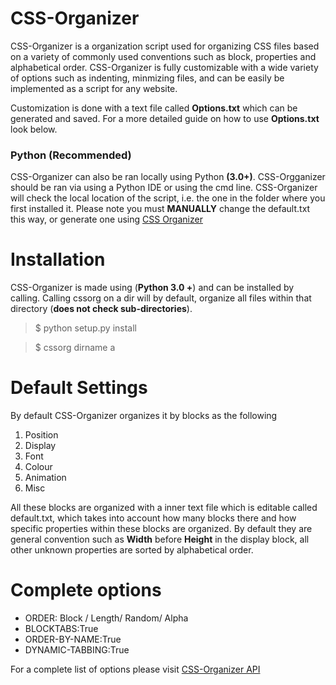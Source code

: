 # CSS-Organizer
CSS-Organizer is a organization script used for organizing CSS files based on a variety of commonly used conventions such as block, properties and alphabetical order.
CSS-Organizer is fully customizable with a wide variety of options such as indenting, minmizing files, and can be easily be implemented as a script for any website.

Customization is done with a text file called **Options.txt** which can be generated and saved. For a more detailed guide on how to use **Options.txt** look below.

### Python (Recommended)
CSS-Organizer can also be ran locally using Python **(3.0+)**. CSS-Orgganizer should be ran via using a Python IDE or using the cmd line. CSS-Organizer will check the local location of the script, i.e. the one in the folder where you first installed it.
Please note you must **MANUALLY** change the default.txt this way, or generate one using [CSS Organizer](johnsong.science/projects/css_organizer#generator "CSS Oragnizer Options.txt")

# Installation
CSS-Organizer is made using (**Python 3.0 +**) and can be installed by calling. Calling cssorg on a dir will
by default, organize all files within that directory (**does not check sub-directories**).

> $ python setup.py install

> $ cssorg dirname a

# Default Settings
By default CSS-Organizer organizes it by blocks as the following

1. Position
2. Display 
3. Font
4. Colour
5. Animation
6. Misc

All these blocks are organized with a inner text file which is editable called default.txt, which takes into account how many blocks there and how specific properties within these blocks are organized. By default they are general convention such as **Width** before **Height** in the display block, all other unknown properties are sorted by alphabetical order.

# Complete options

- ORDER: Block / Length/ Random/ Alpha
- BLOCKTABS:True
- ORDER-BY-NAME:True
- DYNAMIC-TABBING:True

For a complete list of options please visit [CSS-Organizer API](johnsong.science/projects/CSS_Organizer, "CSS-Organizer API")
